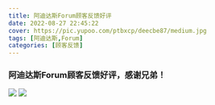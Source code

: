 ```yaml
---
title: 阿迪达斯Forum顾客反馈好评
date: 2022-08-27 22:45:22
cover: https://pic.yupoo.com/ptbxcp/deecbe87/medium.jpg
tags: [阿迪达斯,Forum]
categories: [顾客反馈]
---
```


###  阿迪达斯Forum顾客反馈好评，感谢兄弟！
![](https://pic.yupoo.com/ptbxcp/2c2afcef/5df4df85.jpg)
![](https://pic.yupoo.com/ptbxcp/deecbe87/6ad164df.jpg)
